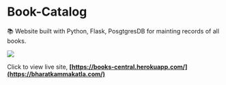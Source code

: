 # Book-Catalog
📚 Website built with Python, Flask, PosgtgresDB for mainting records of all books.

![](books-inc.gif)

Click to view live site, **[https://books-central.herokuapp.com/](https://bharatkammakatla.com/)**
